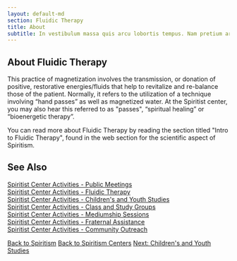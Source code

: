 ```yaml
---
layout: default-md
section: Fluidic Therapy
title: About
subtitle: In vestibulum massa quis arcu lobortis tempus. Nam pretium arcu in odio vulputate luctus.
---
```


## About Fluidic Therapy

This practice of magnetization involves the transmission, or donation of positive, restorative energies/fluids that help to revitalize and re-balance those of the patient. Normally, it refers to the utilization of a technique involving “hand passes” as well as magnetized water.   At the Spiritist center, you may also hear this referred to  as "passes", “spiritual healing” or “bioenergetic therapy”. 

You can read more about Fluidic Therapy by reading the section titled "Intro to Fluidic Therapy", found in the web section for the scientific aspect of Spiritism. 


## See Also
[Spiritist Center Activities - Public Meetings](public-meetings)  
[Spiritist Center Activities - Fluidic Therapy](fluidic-therapy)  
[Spiritist Center Activities - Children's and Youth Studies](children-youth-studies)  
[Spiritist Center Activities - Class and Study Groups](study-groups)  
[Spiritist Center Activities - Mediumship Sessions](mediumship-sessions)  
[Spiritist Center Activities - Fraternal Assistance](fraternal-assistance)  
[Spiritist Center Activities - Community Outreach](community-outreach) 


<a href="/spiritism" class="button">Back to Spiritism</a>
<a href="/spiritism/centers" class="button">Back to Spiritism Centers</a>
<a href="children-youth-studies" class="button">Next: Children's and Youth Studies</a>